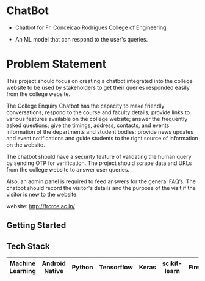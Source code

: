 # ChatBot

- Chatbot for Fr. Conceicao Rodrigues College of Engineering 

- An ML model that can respond to the user's queries.

# Problem Statement 

This project should focus on creating a chatbot integrated into the college website to be used by stakeholders to get their queries responded easily from the college website.

The College Enquiry Chatbot has the capacity to make friendly conversations; respond to the course and faculty details; provide links to various features available on the college website; answer the frequently asked questions; give the timings, address, contacts, and events information of the departments and student bodies: provide news updates and event notifications and guide students to the right source of information on the website.

The chatbot should have a security feature of validating the human query by sending OTP for verification. The project should scrape data and URLs from the college website to answer user queries.

Also, an admin panel is required to feed answers for the general FAQ’s. The chatbot should record the visitor's details and the purpose of the visit if the visitor is new to the website. 

website: http://frcrce.ac.in/

## Getting Started

 ## Tech Stack

| Machine Learning | Android Native | Python | Tensorflow | Keras | scikit-learn | Firebase | Heroku | Java | 
 | :---: | :---: | :---: | :---: | :---: | :---: | :---: | :---: | :---: | 
